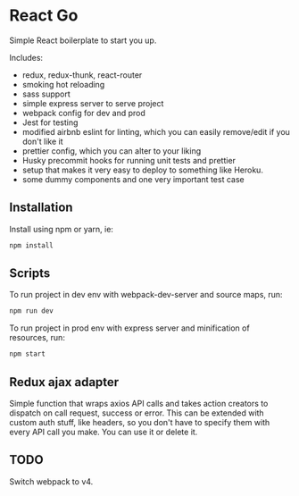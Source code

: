 # React Go

Simple React boilerplate to start you up.

Includes:
* redux, redux-thunk, react-router
* smoking hot reloading
* sass support
* simple express server to serve project
* webpack config for dev and prod
* Jest for testing
* modified airbnb eslint for linting, which you can easily remove/edit if you don't like it
* prettier config, which you can alter to your liking
* Husky precommit hooks for running unit tests and prettier
* setup that makes it very easy to deploy to something like Heroku.
* some dummy components and one very important test case

## Installation
Install using npm or yarn, ie:

```sh
npm install
```

## Scripts

To run project in dev env with webpack-dev-server and source maps, run:
```sh
npm run dev
```

To run project in prod env with express server and minification of resources, run:
```sh
npm start
```

## Redux ajax adapter
Simple function that wraps axios API calls and takes action creators to dispatch on call request, success or error.
This can be extended with custom auth stuff, like headers, so you don't have to specify them with every API call you make.
You can use it or delete it.

## TODO
Switch webpack to v4.

